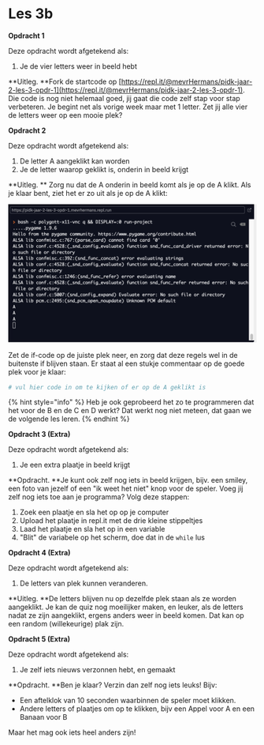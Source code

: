 # Les 3b

**Opdracht 1**

Deze opdracht wordt afgetekend als:

1. Je de vier letters weer in beeld hebt

**Uitleg. **Fork de startcode op [https://repl.it/@mevrHermans/pidk-jaar-2-les-3-opdr-1](https://repl.it/@mevrHermans/pidk-jaar-2-les-3-opdr-1). Die code is nog niet helemaal goed, jij gaat die code zelf stap voor stap verbeteren. Je begint net als vorige week maar met 1 letter. Zet jij alle vier de letters weer op een mooie plek?

**Opdracht 2**

Deze opdracht wordt afgetekend als:

1. De letter A aangeklikt kan worden
2. Je de letter waarop geklikt is, onderin in beeld krijgt

**Uitleg. ** Zorg nu dat de A onderin in beeld komt als je op de A klikt. Als je klaar bent, ziet het  er zo uit als je op de A klikt:

![](<../../.gitbook/assets/image (3).png>)

Zet de if-code op de juiste plek neer, en zorg dat deze regels wel in de buitenste if blijven staan. Er staat al een stukje commentaar op de goede plek voor je klaar:

```python
# vul hier code in om te kijken of er op de A geklikt is
```

{% hint style="info" %}
Heb je ook geprobeerd het zo te programmeren dat het voor de B en de C en D werkt? Dat werkt nog niet meteen, dat gaan we de volgende les leren.
{% endhint %}

**Opdracht 3 (Extra)**

Deze opdracht wordt afgetekend als:

1. Je een extra plaatje in beeld krijgt

**Opdracht. **Je kunt ook zelf nog iets in beeld krijgen, bijv. een smiley, een foto van jezelf of een "ik weet het niet" knop voor de speler. Voeg jij zelf nog iets toe aan je programma? Volg deze stappen:

1. Zoek een plaatje en sla het op op je computer
2. Upload het plaatje in repl.it met de drie kleine stippeltjes
3. Laad het plaatje en sla het op in een variable
4. "Blit" de variabele op het scherm, doe dat in de `while` lus

**Opdracht 4 (Extra)**

Deze opdracht wordt afgetekend als:

1. De letters van plek kunnen veranderen.

**Uitleg. **De letters blijven nu op dezelfde plek staan als ze worden aangeklikt. Je kan de quiz nog moeilijker maken, en leuker, als de letters nadat ze zijn aangeklikt, ergens anders weer in beeld komen. Dat kan op een random (willekeurige) plak zijn.

**Opdracht 5 (Extra)**

Deze opdracht wordt afgetekend als:

1. Je zelf iets nieuws verzonnen hebt, en gemaakt

**Opdracht. **Ben je klaar? Verzin dan zelf nog iets leuks! Bijv:

* Een aftelklok van 10 seconden waarbinnen de speler moet klikken.
* Andere letters of plaatjes om op te klikken, bijv een Appel voor A en een Banaan voor B

Maar het mag ook iets heel anders zijn!
